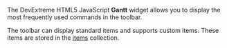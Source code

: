 The DevExtreme HTML5 JavaScript **Gantt** widget allows you to display the most frequently used commands in the toolbar.

The toolbar can display standard items and supports custom items. These items are stored in the [items](/Documentation/ApiReference/UI_Widgets/dxGantt/Configuration/toolbar/items/) collection.
